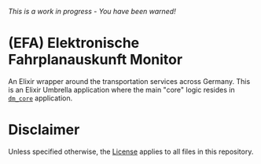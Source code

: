 _This is a work in progress - You have been warned!_

# (EFA) Elektronische Fahrplanauskunft Monitor
An Elixir wrapper around the transportation services across Germany. This is an Elixir Umbrella application where the main "core" logic resides in [`dm_core`](apps/dm_core) application. 



# Disclaimer 
 Unless specified otherwise, the [License](LICENSE) applies to all files in this repository.

